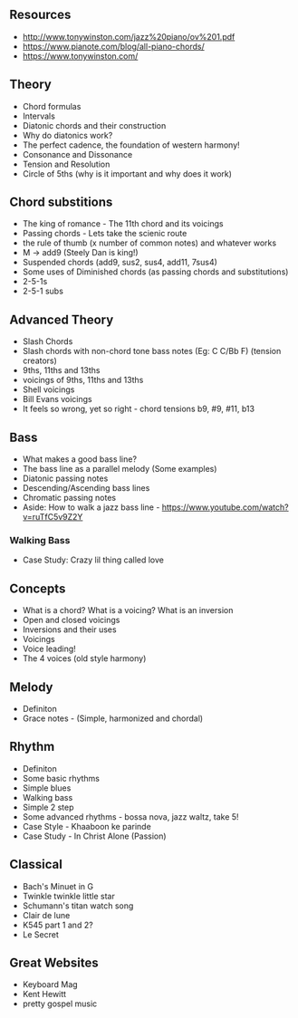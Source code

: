 ## Resources 
- http://www.tonywinston.com/jazz%20piano/ov%201.pdf
- https://www.pianote.com/blog/all-piano-chords/
- https://www.tonywinston.com/



## Theory
- Chord formulas
- Intervals
- Diatonic chords and their construction
- Why do diatonics work?
- The perfect cadence, the foundation of western harmony!
- Consonance and Dissonance
- Tension and Resolution
- Circle of 5ths (why is it important and why does it work)


## Chord substitions 
- The king of romance - The 11th chord and its voicings
- Passing chords - Lets take the scienic route
- the rule of thumb (x number of common notes) and whatever works
- M -> add9 (Steely Dan is king!)
- Suspended chords (add9, sus2, sus4, add11, 7sus4)
- Some uses of Diminished chords (as passing chords and substitutions)
- 2-5-1s
- 2-5-1 subs


## Advanced Theory
- Slash Chords
- Slash chords with non-chord tone bass notes (Eg: C C/Bb F) (tension creators)
- 9ths, 11ths and 13ths
- voicings of 9ths, 11ths and 13ths
- Shell voicings
- Bill Evans voicings
- It feels so wrong, yet so right - chord tensions b9, #9, #11, b13


## Bass
- What makes a good bass line?
- The bass line as a parallel melody (Some examples)
- Diatonic passing notes
- Descending/Ascending bass lines
- Chromatic passing notes
- Aside: How to walk a jazz bass line - https://www.youtube.com/watch?v=ruTfC5v9Z2Y

### Walking Bass
- Case Study: Crazy lil thing called love


## Concepts
- What is a chord? What is a voicing? What is an inversion
- Open and closed voicings
- Inversions and their uses
- Voicings
- Voice leading!
- The 4 voices (old style harmony)


## Melody
- Definiton
- Grace notes - (Simple, harmonized and chordal)


## Rhythm
- Definiton
- Some basic rhythms
- Simple blues
- Walking bass
- Simple 2 step
- Some advanced rhythms - bossa nova, jazz waltz, take 5!
- Case Style - Khaaboon ke parinde
- Case Study - In Christ Alone (Passion) 


## Classical
- Bach's Minuet in G
- Twinkle twinkle little star
- Schumann's titan watch song
- Clair de lune
- K545 part 1 and 2?
- Le Secret

## Great Websites
- Keyboard Mag
- Kent Hewitt
- pretty gospel music
